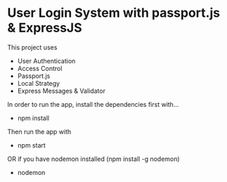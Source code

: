 # User Login System with passport.js & ExpressJS


This project uses
- User Authentication
- Access Control
- Passport.js
- Local Strategy
- Express Messages & Validator

In order to run the app, install the dependencies first with...
- npm install 

Then run the app with
- npm start

OR if you have nodemon installed (npm install -g nodemon)
- nodemon
